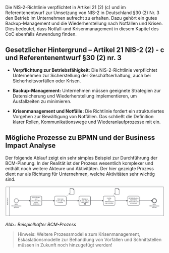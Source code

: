 Die NIS-2-Richtlinie verpflichtet in Artikel 21 (2) (c) und im Referentenentwurf zur Umsetzung von NIS-2 in Deutschland §30 (2) Nr. 3 den Betrieb im Unternehmen aufrecht zu erhalten. Dazu gehört ein gutes Backup-Management und die Wiederherstellung nach Notfällen und Krisen. Dies bedeutet, dass Notfall-und Krisenmanagement in diesem Kapitel des CoC ebenfalls Anwendung finden.


## Gesetzlicher Hintergrund – Artikel 21 NIS-2 (2) - c und Referentenentwurf §30 (2) nr. 3

- **Verpflichtung zur Betriebsfähigkeit:** Die NIS-2-Richtlinie verpflichtet Unternehmen zur Sicherstellung der Geschäftserhaltung, auch bei Sicherheitsvorfällen oder Krisen.

- **Backup-Management:** Unternehmen müssen geeignete Strategien zur Datensicherung und Wiederherstellung implementieren, um Ausfallzeiten zu minimieren.

- **Krisenmanagement und Notfälle:** Die Richtlinie fordert ein strukturiertes Vorgehen zur Bewältigung von Notfällen. Das schließt die Definition klarer Rollen, Kommunikationswege und Wiederanlaufprozesse mit ein.

## Mögliche Prozesse zu BPMN und der Business Impact Analyse

Der folgende Ablauf zeigt ein sehr simples Beispiel zur Durchführung der BCM-Planung. In der Realität ist der Prozess wesentlich komplexer und enthält noch weitere Akteure und Aktivitäten. Der hier gezeigte Prozess dient nur als Richtung für Unternehmen, welche Aktivitäten sehr wichtig sind.

![Prozessmodell zur Business Continuity](media/BCM_Planung.png)

*Abb.: Beispielhafter BCM-Prozess*

> Hinweis: Weitere Prozessmodelle zum Krisenmanagement, Eskaslationsmodelle zur Behandlung von Vorfällen und Schnittstellen müssen in Zukunft noch hinzugefügt werden!




